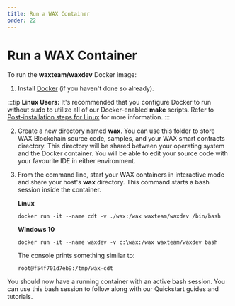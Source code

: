 ```yaml
---
title: Run a WAX Container
order: 22
---
```


# Run a WAX Container

To run the **waxteam/waxdev** Docker image:

1. Install <a href="https://www.docker.com/get-started" target="_blank">Docker</a> (if you haven't done so already). 

:::tip
<strong>Linux Users:</strong> It's recommended that you configure Docker to run without sudo to utilize all of our Docker-enabled <strong>make</strong> scripts. Refer to <a href="https://docs.docker.com/install/linux/linux-postinstall/" target="_blank">Post-installation steps for Linux</a> for more information.
:::

2. Create a new directory named **wax**. You can use this folder to store WAX Blockchain source code, samples, and your WAX smart contracts directory. This directory will be shared between your operating system and the Docker container. You will be able to edit your source code with your favourite IDE in either environment.

3. From the command line, start your WAX containers in interactive mode and share your host's **wax** directory. This command starts a bash session inside the container.

    **Linux**

    ```shell
    docker run -it --name cdt -v ./wax:/wax waxteam/waxdev /bin/bash
    ```

    **Windows 10**

    ```shell
    docker run -it --name waxdev -v c:\wax:/wax waxteam/waxdev bash
    ```

    The console prints something similar to:

    ```shell
    root@f54f701d7eb9:/tmp/wax-cdt
    ```

You should now have a running container with an active bash session. You can use this bash session to follow along with our Quickstart guides and tutorials.



